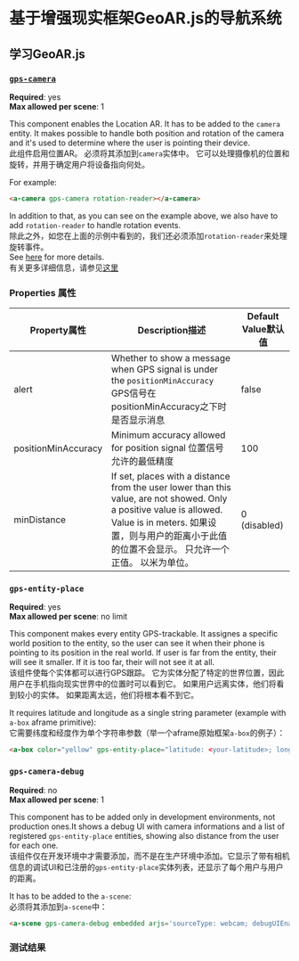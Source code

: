 # 基于增强现实框架GeoAR.js的导航系统
## 学习GeoAR.js  
### [`gps-camera`](https://github.com/nicolocarpignoli/GeoAR.js)

**Required**: yes  
**Max allowed per scene**: 1

This component enables the Location AR. It has to be added to the `camera` entity.
It makes possible to handle both position and rotation of the camera and it's used to determine where the user is pointing their device.  
此组件启用位置AR。 必须将其添加到`camera`实体中。
它可以处理摄像机的位置和旋转，并用于确定用户将设备指向何处。

For example:

```HTML
<a-camera gps-camera rotation-reader></a-camera>
```

In addition to that, as you can see on the example above, we also have to add `rotation-reader` to handle rotation events.  
除此之外，如您在上面的示例中看到的，我们还必须添加`rotation-reader`来处理旋转事件。   
See [here](https://aframe.io/docs/0.9.0/components/camera.html#reading-position-or-rotation-of-the-camera) for more details.  
有关更多详细信息，请参见[这里](https://aframe.io/docs/0.9.0/components/camera.html#reading-position-or-rotation-of-camera)


### Properties 属性

| Property属性   | Description描述 | Default Value默认值 |
|------------|-------------------------------------------------------------------------------------------------------------------------------------------------------------------------------------------------------------------------------------------------------------------------------------|---------------|
| alert     | Whether to show a message when GPS signal is under the `positionMinAccuracy` GPS信号在positionMinAccuracy之下时是否显示消息                  | false |                                                                                                                                                                        | true          |
| positionMinAccuracy        | Minimum accuracy allowed for position signal  位置信号允许的最低精度   | 100 |
| minDistance        | If set, places with a distance from the user lower than this value, are not showed. Only a positive value is allowed. Value is in meters. 如果设置，则与用户的距离小于此值的位置不会显示。 只允许一个正值。 以米为单位。   | 0 (disabled) |

### `gps-entity-place`

**Required**: yes  
**Max allowed per scene**: no limit

This component makes every entity GPS-trackable. It assignes a specific world position to the entity, so the user can see it when their phone is pointing to its position in the real world. If user is far from the entity, their will see it smaller. If it is too far, their will not see it at all.  
该组件使每个实体都可以进行GPS跟踪。 它为实体分配了特定的世界位置，因此用户在手机指向现实世界中的位置时可以看到它。 如果用户远离实体，他们将看到较小的实体。 如果距离太远，他们将根本看不到它。

It requires latitude and longitude as a single string parameter (example with `a-box` aframe primitive):  
它需要纬度和经度作为单个字符串参数（举一个aframe原始框架`a-box`的例子）：

```HTML
<a-box color="yellow" gps-entity-place="latitude: <your-latitude>; longitude: <your-longitude>"/>
```

### `gps-camera-debug`

**Required**: no  
**Max allowed per scene**: 1

This component has to be added only in development environments, not production ones.It shows a debug UI with camera informations and a list of registered `gps-entity-place` entities, showing also distance from the user for each one.  
该组件仅在开发环境中才需要添加，而不是在生产环境中添加。它显示了带有相机信息的调试UI和已注册的`gps-entity-place`实体列表，还显示了每个用户与用户的距离。

It has to be added to the `a-scene`:  
必须将其添加到`a-scene`中：

```HTML
<a-scene gps-camera-debug embedded arjs='sourceType: webcam; debugUIEnabled: false;'></a-scene>
```

### 测试结果